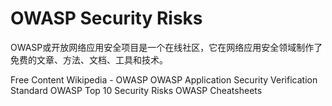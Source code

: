 # OWASP Security Risks

OWASP或开放网络应用安全项目是一个在线社区，它在网络应用安全领域制作了免费的文章、方法、文档、工具和技术。

<ResourceGroupTitle>Free Content</ResourceGroupTitle>
<BadgeLink badgeText='Read' colorScheme="yellow" href='https://en.wikipedia.org/wiki/OWASP'>Wikipedia - OWASP</BadgeLink>
<BadgeLink badgeText='Read' colorScheme="yellow" href='https://github.com/OWASP/ASVS'>OWASP Application Security Verification Standard</BadgeLink>
<BadgeLink badgeText='Read' colorScheme="yellow" href='https://cheatsheetseries.owasp.org/IndexTopTen.html'>OWASP Top 10 Security Risks</BadgeLink>
<BadgeLink badgeText='Read' colorScheme="yellow" href='https://cheatsheetseries.owasp.org/cheatsheets/AJAX_Security_Cheat_Sheet.html'>OWASP Cheatsheets</BadgeLink>
